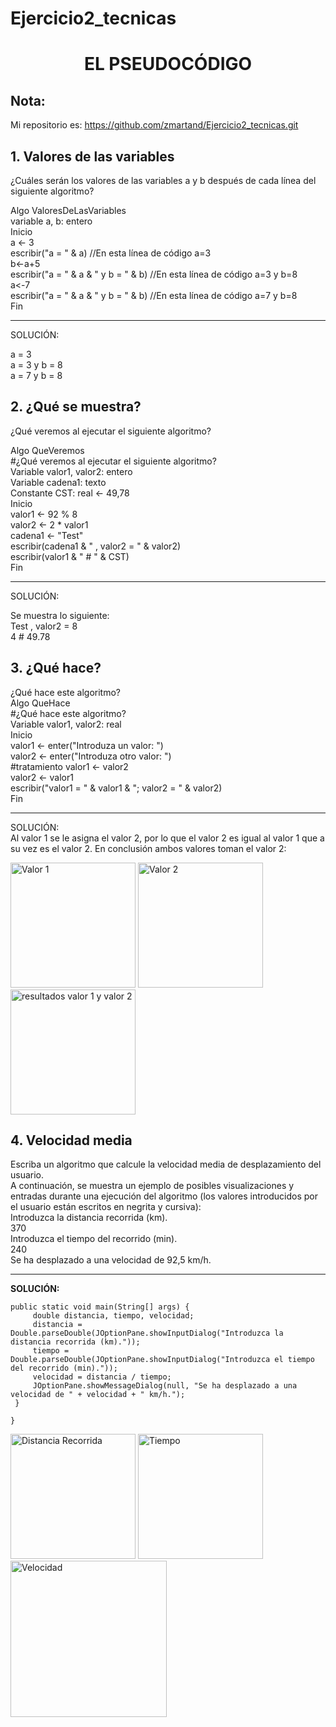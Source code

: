 # Ejercicio2_tecnicas
<h1 align="center"> EL PSEUDOCÓDIGO </h1>

## Nota:

Mi repositorio es: https://github.com/zmartand/Ejercicio2_tecnicas.git

## 1. Valores de las variables
¿Cuáles serán los valores de las variables a y b después de cada línea del siguiente algoritmo?

Algo ValoresDeLasVariables  
variable a, b: entero  
Inicio  
   a <- 3  
   escribir("a = " & a)  //En esta línea de código a=3  
   b<-a+5   
   escribir("a = " & a & " y b = " & b)  //En esta línea de código a=3 y b=8  
   a<-7    
   escribir("a = " & a & " y b = " & b)  //En esta línea de código a=7 y b=8  
Fin 
***
SOLUCIÓN: 

a = 3  
a = 3 y b = 8  
a = 7 y b = 8  
## 2. ¿Qué se muestra?
¿Qué veremos al ejecutar el siguiente algoritmo?

Algo QueVeremos   
#¿Qué veremos al ejecutar el siguiente algoritmo?  
Variable valor1, valor2: entero  
Variable cadena1: texto  
Constante CST: real <- 49,78  
Inicio  
   valor1 <- 92 % 8  
   valor2 <- 2 * valor1  
   cadena1 <- "Test"  
   escribir(cadena1 & " , valor2 = " & valor2)  
   escribir(valor1 & " # " & CST)  
Fin  
***
SOLUCIÓN: 

Se muestra lo siguiente:  
Test , valor2 = 8  
4 # 49.78  
## 3. ¿Qué hace?
¿Qué hace este algoritmo?  
Algo QueHace  
#¿Qué hace este algoritmo?  
Variable valor1, valor2: real  
Inicio  
   valor1 <- enter("Introduza un valor: ")  
   valor2 <- enter("Introduza otro valor: ")  
   #tratamiento 
   valor1 <- valor2  
   valor2 <- valor1  
   escribir("valor1 = " & valor1 & "; valor2 = " & valor2)  
Fin  
***
SOLUCIÓN:  
Al valor 1 se le asigna el valor 2, por lo que el valor 2 es igual al valor 1 que a su vez es el valor 2. En conclusión
ambos valores toman el valor 2:  

<image src="valor1.png" width="200" alt="Valor 1">
<image src="valor2.png"  width="200" alt="Valor 2">
<image src="valor1-valor2.png"  width="200" alt="resultados valor 1 y valor 2">


## 4. Velocidad media
Escriba un algoritmo que calcule la velocidad media de desplazamiento del usuario.  
A continuación, se muestra un ejemplo de posibles visualizaciones y entradas durante una ejecución del algoritmo (los valores introducidos por el usuario están escritos en negrita y cursiva):  
Introduzca la distancia recorrida (km).  
370  
Introduzca el tiempo del recorrido (min).  
240  
Se ha desplazado a una velocidad de 92,5 km/h.  
   ***
   **SOLUCIÓN:**
   ~~~
   public static void main(String[] args) {
        double distancia, tiempo, velocidad;
        distancia = Double.parseDouble(JOptionPane.showInputDialog("Introduzca la distancia recorrida (km)."));
        tiempo = Double.parseDouble(JOptionPane.showInputDialog("Introduzca el tiempo del recorrido (min)."));
        velocidad = distancia / tiempo;
        JOptionPane.showMessageDialog(null, "Se ha desplazado a una velocidad de " + velocidad + " km/h.");
    }

}
   ~~~
   
<image src="distanciaRecorrida.png" width="200" alt="Distancia Recorrida">
<image src="tiempo.png"  width="200" alt="Tiempo">
<image src="velocidad.png"  width="250" alt="Velocidad">
